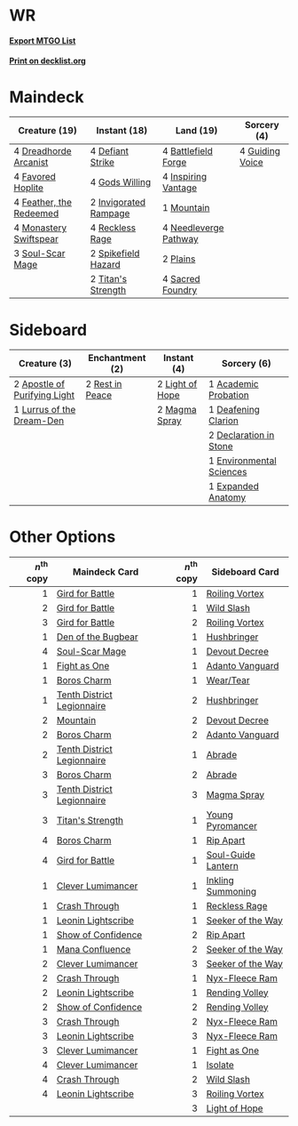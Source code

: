 # WR

#### [Export MTGO List](../collection/WR/WR.txt)
#### [Print on decklist.org](http://decklist.org/?deckmain=4%09Battlefield%20Forge%0A4%09Defiant%20Strike%0A4%09Dreadhorde%20Arcanist%0A4%09Favored%20Hoplite%0A4%09Feather,%20the%20Redeemed%0A4%09Gods%20Willing%0A4%09Guiding%20Voice%0A4%09Inspiring%20Vantage%0A2%09Invigorated%20Rampage%0A4%09Monastery%20Swiftspear%0A1%09Mountain%0A4%09Needleverge%20Pathway%0A2%09Plains%0A4%09Reckless%20Rage%0A4%09Sacred%20Foundry%0A3%09Soul-Scar%20Mage%0A2%09Spikefield%20Hazard%0A2%09Titan's%20Strength&deckside=1%09Academic%20Probation%0A2%09Apostle%20of%20Purifying%20Light%0A1%09Deafening%20Clarion%0A2%09Declaration%20in%20Stone%0A1%09Environmental%20Sciences%0A1%09Expanded%20Anatomy%0A2%09Light%20of%20Hope%0A1%09Lurrus%20of%20the%20Dream-Den%0A2%09Magma%20Spray%0A2%09Rest%20in%20Peace)
# Maindeck

|                                          Creature (19)                                           |                                          Instant (18)                                          |                                           Land (19)                                            |                                       Sorcery (4)                                        |
|--------------------------------------------------------------------------------------------------|------------------------------------------------------------------------------------------------|------------------------------------------------------------------------------------------------|------------------------------------------------------------------------------------------|
|4 [Dreadhorde Arcanist](http://gatherer.wizards.com/Pages/Card/Details.aspx?multiverseid=461052)  |4 [Defiant Strike](http://gatherer.wizards.com/Pages/Card/Details.aspx?multiverseid=386515)     |4 [Battlefield Forge](http://gatherer.wizards.com/Pages/Card/Details.aspx?multiverseid=129479)  |4 [Guiding Voice](http://gatherer.wizards.com/Pages/Card/Details.aspx?multiverseid=513496)|
|4 [Favored Hoplite](http://gatherer.wizards.com/Pages/Card/Details.aspx?multiverseid=373596)      |4 [Gods Willing](http://gatherer.wizards.com/Pages/Card/Details.aspx?multiverseid=442005)       |4 [Inspiring Vantage](http://gatherer.wizards.com/Pages/Card/Details.aspx?multiverseid=417819)  |                                                                                          |
|4 [Feather, the Redeemed](http://gatherer.wizards.com/Pages/Card/Details.aspx?multiverseid=461124)|2 [Invigorated Rampage](http://gatherer.wizards.com/Pages/Card/Details.aspx?multiverseid=423753)|1 [Mountain](http://gatherer.wizards.com/Pages/Card/Details.aspx?multiverseid=439859)           |                                                                                          |
|4 [Monastery Swiftspear](http://gatherer.wizards.com/Pages/Card/Details.aspx?multiverseid=438706) |4 [Reckless Rage](http://gatherer.wizards.com/Pages/Card/Details.aspx?multiverseid=439767)      |4 [Needleverge Pathway](http://gatherer.wizards.com/Pages/Card/Details.aspx?multiverseid=491918)|                                                                                          |
|3 [Soul-Scar Mage](http://gatherer.wizards.com/Pages/Card/Details.aspx?multiverseid=426850)       |2 [Spikefield Hazard](http://gatherer.wizards.com/Pages/Card/Details.aspx?multiverseid=491809)  |2 [Plains](http://gatherer.wizards.com/Pages/Card/Details.aspx?multiverseid=439856)             |                                                                                          |
|                                                                                                  |2 [Titan's Strength](http://gatherer.wizards.com/Pages/Card/Details.aspx?multiverseid=398680)   |4 [Sacred Foundry](http://gatherer.wizards.com/Pages/Card/Details.aspx?multiverseid=405106)     |                                                                                          |


# Sideboard

|                                             Creature (3)                                              |                                     Enchantment (2)                                      |                                       Instant (4)                                        |                                            Sorcery (6)                                            |
|-------------------------------------------------------------------------------------------------------|------------------------------------------------------------------------------------------|------------------------------------------------------------------------------------------|---------------------------------------------------------------------------------------------------|
|2 [Apostle of Purifying Light](http://gatherer.wizards.com/Pages/Card/Details.aspx?multiverseid=466760)|2 [Rest in Peace](http://gatherer.wizards.com/Pages/Card/Details.aspx?multiverseid=442021)|2 [Light of Hope](http://gatherer.wizards.com/Pages/Card/Details.aspx?multiverseid=479540)|1 [Academic Probation](http://gatherer.wizards.com/Pages/Card/Details.aspx?multiverseid=513484)    |
|1 [Lurrus of the Dream-Den](http://gatherer.wizards.com/Pages/Card/Details.aspx?multiverseid=479746)   |                                                                                          |2 [Magma Spray](http://gatherer.wizards.com/Pages/Card/Details.aspx?multiverseid=426843)  |1 [Deafening Clarion](http://gatherer.wizards.com/Pages/Card/Details.aspx?multiverseid=452915)     |
|                                                                                                       |                                                                                          |                                                                                          |2 [Declaration in Stone](http://gatherer.wizards.com/Pages/Card/Details.aspx?multiverseid=409750)  |
|                                                                                                       |                                                                                          |                                                                                          |1 [Environmental Sciences](http://gatherer.wizards.com/Pages/Card/Details.aspx?multiverseid=513477)|
|                                                                                                       |                                                                                          |                                                                                          |1 [Expanded Anatomy](http://gatherer.wizards.com/Pages/Card/Details.aspx?multiverseid=513478)      |


# Other Options

|*n*<sup>th</sup> copy|                                            Maindeck Card                                            |*n*<sup>th</sup> copy|                                       Sideboard Card                                        |
|--------------------:|-----------------------------------------------------------------------------------------------------|--------------------:|---------------------------------------------------------------------------------------------|
|                    1|[Gird for Battle](http://gatherer.wizards.com/Pages/Card/Details.aspx?multiverseid=452762)           |                    1|[Roiling Vortex](http://gatherer.wizards.com/Pages/Card/Details.aspx?multiverseid=491797)    |
|                    2|[Gird for Battle](http://gatherer.wizards.com/Pages/Card/Details.aspx?multiverseid=452762)           |                    1|[Wild Slash](http://gatherer.wizards.com/Pages/Card/Details.aspx?multiverseid=391959)        |
|                    3|[Gird for Battle](http://gatherer.wizards.com/Pages/Card/Details.aspx?multiverseid=452762)           |                    2|[Roiling Vortex](http://gatherer.wizards.com/Pages/Card/Details.aspx?multiverseid=491797)    |
|                    1|[Den of the Bugbear](http://gatherer.wizards.com/Pages/Card/Details.aspx?multiverseid=527541)        |                    1|[Hushbringer](http://gatherer.wizards.com/Pages/Card/Details.aspx?multiverseid=472980)       |
|                    4|[Soul-Scar Mage](http://gatherer.wizards.com/Pages/Card/Details.aspx?multiverseid=426850)            |                    1|[Devout Decree](http://gatherer.wizards.com/Pages/Card/Details.aspx?multiverseid=466767)     |
|                    1|[Fight as One](http://gatherer.wizards.com/Pages/Card/Details.aspx?multiverseid=479532)              |                    1|[Adanto Vanguard](http://gatherer.wizards.com/Pages/Card/Details.aspx?multiverseid=435152)   |
|                    1|[Boros Charm](http://gatherer.wizards.com/Pages/Card/Details.aspx?multiverseid=442188)               |                    1|[Wear/Tear](http://gatherer.wizards.com/Pages/Card/Details.aspx?multiverseid=368950)         |
|                    1|[Tenth District Legionnaire](http://gatherer.wizards.com/Pages/Card/Details.aspx?multiverseid=461149)|                    2|[Hushbringer](http://gatherer.wizards.com/Pages/Card/Details.aspx?multiverseid=472980)       |
|                    2|[Mountain](http://gatherer.wizards.com/Pages/Card/Details.aspx?multiverseid=439859)                  |                    2|[Devout Decree](http://gatherer.wizards.com/Pages/Card/Details.aspx?multiverseid=466767)     |
|                    2|[Boros Charm](http://gatherer.wizards.com/Pages/Card/Details.aspx?multiverseid=442188)               |                    2|[Adanto Vanguard](http://gatherer.wizards.com/Pages/Card/Details.aspx?multiverseid=435152)   |
|                    2|[Tenth District Legionnaire](http://gatherer.wizards.com/Pages/Card/Details.aspx?multiverseid=461149)|                    1|[Abrade](http://gatherer.wizards.com/Pages/Card/Details.aspx?multiverseid=430772)            |
|                    3|[Boros Charm](http://gatherer.wizards.com/Pages/Card/Details.aspx?multiverseid=442188)               |                    2|[Abrade](http://gatherer.wizards.com/Pages/Card/Details.aspx?multiverseid=430772)            |
|                    3|[Tenth District Legionnaire](http://gatherer.wizards.com/Pages/Card/Details.aspx?multiverseid=461149)|                    3|[Magma Spray](http://gatherer.wizards.com/Pages/Card/Details.aspx?multiverseid=426843)       |
|                    3|[Titan's Strength](http://gatherer.wizards.com/Pages/Card/Details.aspx?multiverseid=398680)          |                    1|[Young Pyromancer](http://gatherer.wizards.com/Pages/Card/Details.aspx?multiverseid=426592)  |
|                    4|[Boros Charm](http://gatherer.wizards.com/Pages/Card/Details.aspx?multiverseid=442188)               |                    1|[Rip Apart](http://gatherer.wizards.com/Pages/Card/Details.aspx?multiverseid=513717)         |
|                    4|[Gird for Battle](http://gatherer.wizards.com/Pages/Card/Details.aspx?multiverseid=452762)           |                    1|[Soul-Guide Lantern](http://gatherer.wizards.com/Pages/Card/Details.aspx?multiverseid=476488)|
|                    1|[Clever Lumimancer](http://gatherer.wizards.com/Pages/Card/Details.aspx?multiverseid=513487)         |                    1|[Inkling Summoning](http://gatherer.wizards.com/Pages/Card/Details.aspx?multiverseid=513687) |
|                    1|[Crash Through](http://gatherer.wizards.com/Pages/Card/Details.aspx?multiverseid=430777)             |                    1|[Reckless Rage](http://gatherer.wizards.com/Pages/Card/Details.aspx?multiverseid=439767)     |
|                    1|[Leonin Lightscribe](http://gatherer.wizards.com/Pages/Card/Details.aspx?multiverseid=513497)        |                    1|[Seeker of the Way](http://gatherer.wizards.com/Pages/Card/Details.aspx?multiverseid=438595) |
|                    1|[Show of Confidence](http://gatherer.wizards.com/Pages/Card/Details.aspx?multiverseid=513505)        |                    2|[Rip Apart](http://gatherer.wizards.com/Pages/Card/Details.aspx?multiverseid=513717)         |
|                    1|[Mana Confluence](http://gatherer.wizards.com/Pages/Card/Details.aspx?multiverseid=409573)           |                    2|[Seeker of the Way](http://gatherer.wizards.com/Pages/Card/Details.aspx?multiverseid=438595) |
|                    2|[Clever Lumimancer](http://gatherer.wizards.com/Pages/Card/Details.aspx?multiverseid=513487)         |                    3|[Seeker of the Way](http://gatherer.wizards.com/Pages/Card/Details.aspx?multiverseid=438595) |
|                    2|[Crash Through](http://gatherer.wizards.com/Pages/Card/Details.aspx?multiverseid=430777)             |                    1|[Nyx-Fleece Ram](http://gatherer.wizards.com/Pages/Card/Details.aspx?multiverseid=442015)    |
|                    2|[Leonin Lightscribe](http://gatherer.wizards.com/Pages/Card/Details.aspx?multiverseid=513497)        |                    1|[Rending Volley](http://gatherer.wizards.com/Pages/Card/Details.aspx?multiverseid=394663)    |
|                    2|[Show of Confidence](http://gatherer.wizards.com/Pages/Card/Details.aspx?multiverseid=513505)        |                    2|[Rending Volley](http://gatherer.wizards.com/Pages/Card/Details.aspx?multiverseid=394663)    |
|                    3|[Crash Through](http://gatherer.wizards.com/Pages/Card/Details.aspx?multiverseid=430777)             |                    2|[Nyx-Fleece Ram](http://gatherer.wizards.com/Pages/Card/Details.aspx?multiverseid=442015)    |
|                    3|[Leonin Lightscribe](http://gatherer.wizards.com/Pages/Card/Details.aspx?multiverseid=513497)        |                    3|[Nyx-Fleece Ram](http://gatherer.wizards.com/Pages/Card/Details.aspx?multiverseid=442015)    |
|                    3|[Clever Lumimancer](http://gatherer.wizards.com/Pages/Card/Details.aspx?multiverseid=513487)         |                    1|[Fight as One](http://gatherer.wizards.com/Pages/Card/Details.aspx?multiverseid=479532)      |
|                    4|[Clever Lumimancer](http://gatherer.wizards.com/Pages/Card/Details.aspx?multiverseid=513487)         |                    1|[Isolate](http://gatherer.wizards.com/Pages/Card/Details.aspx?multiverseid=447153)           |
|                    4|[Crash Through](http://gatherer.wizards.com/Pages/Card/Details.aspx?multiverseid=430777)             |                    2|[Wild Slash](http://gatherer.wizards.com/Pages/Card/Details.aspx?multiverseid=391959)        |
|                    4|[Leonin Lightscribe](http://gatherer.wizards.com/Pages/Card/Details.aspx?multiverseid=513497)        |                    3|[Roiling Vortex](http://gatherer.wizards.com/Pages/Card/Details.aspx?multiverseid=491797)    |
|                     |                                                                                                     |                    3|[Light of Hope](http://gatherer.wizards.com/Pages/Card/Details.aspx?multiverseid=479540)     |

